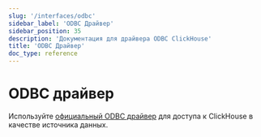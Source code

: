 ```yaml
---
slug: '/interfaces/odbc'
sidebar_label: 'ODBC Драйвер'
sidebar_position: 35
description: 'Документация для драйвера ODBC ClickHouse'
title: 'ODBC Драйвер'
doc_type: reference
---
```

# ODBC драйвер

Используйте [официальный ODBC драйвер](https://github.com/ClickHouse/clickhouse-odbc) для доступа к ClickHouse в качестве источника данных.